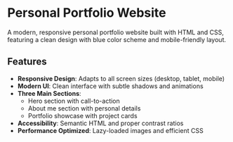 # Personal Portfolio Website

A modern, responsive personal portfolio website built with HTML and CSS, featuring a clean design with blue color scheme and mobile-friendly layout.

## Features

- **Responsive Design**: Adapts to all screen sizes (desktop, tablet, mobile)
- **Modern UI**: Clean interface with subtle shadows and animations
- **Three Main Sections**:
  - Hero section with call-to-action
  - About me section with personal details
  - Portfolio showcase with project cards
- **Accessibility**: Semantic HTML and proper contrast ratios
- **Performance Optimized**: Lazy-loaded images and efficient CSS
